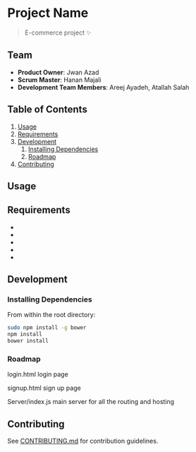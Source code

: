 # Project Name

> E-commerce project :sparkles:

## Team

  - __Product Owner__: Jwan Azad
  - __Scrum Master__: Hanan Majali
  - __Development Team Members__: Areej Ayadeh, Atallah Salah

## Table of Contents

1. [Usage](#Usage)
2. [Requirements](#requirements)
3. [Development](#development)
    1. [Installing Dependencies](#installing-dependencies)
    2. [Roadmap](#Roadmap)
4. [Contributing](#contributing)

## Usage

> 


## Requirements

- 
- 
- 
- 
- 

## Development

### Installing Dependencies

From within the root directory:

```sh
sudo npm install -g bower
npm install
bower install
```

### Roadmap

login.html
login page

signup.html
sign up page

Server/index.js
main server for all the routing and hosting




## Contributing

See [CONTRIBUTING.md](CONTRIBUTING.md) for contribution guidelines.
